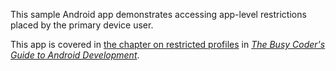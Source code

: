 This sample Android app demonstrates
accessing app-level restrictions placed by the primary device user.

This app is covered in 
[the chapter on restricted profiles](https://commonsware.com/Android/previews/restricted-profiles-and-usermanager)
in [*The Busy Coder's Guide to Android Development*](https://commonsware.com/Android/).

